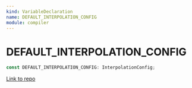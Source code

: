 ```yaml
---
kind: VariableDeclaration
name: DEFAULT_INTERPOLATION_CONFIG
module: compiler
---
```


# DEFAULT_INTERPOLATION_CONFIG

```ts
const DEFAULT_INTERPOLATION_CONFIG: InterpolationConfig;
```

[Link to repo](https://github.com/timdeschryver/angular/blob/master/packages/compiler/src/ml_parser/interpolation_config.ts#L24-L25)

